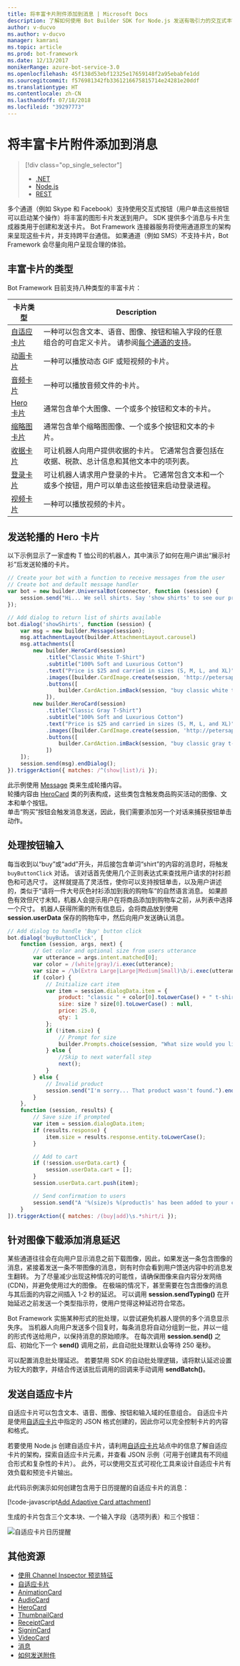 ```yaml
---
title: 将丰富卡片附件添加到消息 | Microsoft Docs
description: 了解如何使用 Bot Builder SDK for Node.js 发送有吸引力的交互式丰富卡片。
author: v-ducvo
ms.author: v-ducvo
manager: kamrani
ms.topic: article
ms.prod: bot-framework
ms.date: 12/13/2017
monikerRange: azure-bot-service-3.0
ms.openlocfilehash: 45f138d53ebf12325e17659148f2a95ebabfe1dd
ms.sourcegitcommit: f576981342fb3361216675815714e24281e20ddf
ms.translationtype: HT
ms.contentlocale: zh-CN
ms.lasthandoff: 07/18/2018
ms.locfileid: "39297773"
---
```

# <a name="add-rich-card-attachments-to-messages"></a>将丰富卡片附件添加到消息
> [!div class="op_single_selector"]
> - [.NET](../dotnet/bot-builder-dotnet-add-rich-card-attachments.md)
> - [Node.js](../nodejs/bot-builder-nodejs-send-rich-cards.md)
> - [REST](../rest-api/bot-framework-rest-connector-add-rich-cards.md)

多个通道（例如 Skype 和 Facebook）支持使用交互式按钮（用户单击这些按钮可以启动某个操作）将丰富的图形卡片发送到用户。 SDK 提供多个消息与卡片生成器类用于创建和发送卡片。 Bot Framework 连接器服务将使用通道原生的架构来呈现这些卡片，并支持跨平台通信。 如果通道（例如 SMS）不支持卡片，Bot Framework 会尽量向用户呈现合理的体验。 

## <a name="types-of-rich-cards"></a>丰富卡片的类型 
Bot Framework 目前支持八种类型的丰富卡片： 

| 卡片类型 | Description |
|------|------|
| <a href="/adaptive-cards/get-started/bots">自适应卡片</a> | 一种可以包含文本、语音、图像、按钮和输入字段的任意组合的可自定义卡片。  请参阅[每个通道的支持](/adaptive-cards/get-started/bots#channel-status)。 |
| [动画卡片][animationCard] | 一种可以播放动态 GIF 或短视频的卡片。 |
| [音频卡片][audioCard] | 一种可以播放音频文件的卡片。 |
| [Hero 卡片][heroCard] | 通常包含单个大图像、一个或多个按钮和文本的卡片。 |
| [缩略图卡片][thumbnailCard] | 通常包含单个缩略图图像、一个或多个按钮和文本的卡片。|
| [收据卡片][receiptCard] | 可让机器人向用户提供收据的卡片。 它通常包含要包括在收据、税款、总计信息和其他文本中的项列表。 |
| [登录卡片][signinCard] | 可让机器人请求用户登录的卡片。 它通常包含文本和一个或多个按钮，用户可以单击这些按钮来启动登录进程。 |
| [视频卡片][videoCard] | 一种可以播放视频的卡片。 |

## <a name="send-a-carousel-of-hero-cards"></a>发送轮播的 Hero 卡片
以下示例显示了一家虚构 T 恤公司的机器人，其中演示了如何在用户讲出“展示衬衫”后发送轮播的卡片。 

```javascript
// Create your bot with a function to receive messages from the user
// Create bot and default message handler
var bot = new builder.UniversalBot(connector, function (session) {
    session.send("Hi... We sell shirts. Say 'show shirts' to see our products.");
});

// Add dialog to return list of shirts available
bot.dialog('showShirts', function (session) {
    var msg = new builder.Message(session);
    msg.attachmentLayout(builder.AttachmentLayout.carousel)
    msg.attachments([
        new builder.HeroCard(session)
            .title("Classic White T-Shirt")
            .subtitle("100% Soft and Luxurious Cotton")
            .text("Price is $25 and carried in sizes (S, M, L, and XL)")
            .images([builder.CardImage.create(session, 'http://petersapparel.parseapp.com/img/whiteshirt.png')])
            .buttons([
                builder.CardAction.imBack(session, "buy classic white t-shirt", "Buy")
            ]),
        new builder.HeroCard(session)
            .title("Classic Gray T-Shirt")
            .subtitle("100% Soft and Luxurious Cotton")
            .text("Price is $25 and carried in sizes (S, M, L, and XL)")
            .images([builder.CardImage.create(session, 'http://petersapparel.parseapp.com/img/grayshirt.png')])
            .buttons([
                builder.CardAction.imBack(session, "buy classic gray t-shirt", "Buy")
            ])
    ]);
    session.send(msg).endDialog();
}).triggerAction({ matches: /^(show|list)/i });
```
此示例使用 [Message][Message] 类来生成轮播内容。  
轮播内容由 [HeroCard][heroCard] 类的列表构成，这些类包含触发商品购买活动的图像、文本和单个按钮。  
单击“购买”按钮会触发消息发送，因此，我们需要添加另一个对话来捕获按钮单击动作。 

## <a name="handle-button-input"></a>处理按钮输入

每当收到以“buy”或“add”开头，并后接包含单词“shirt”的内容的消息时，将触发 `buyButtonClick` 对话。 该对话首先使用几个正则表达式来查找用户请求的衬衫颜色和可选尺寸。
这样就提高了灵活性，使你可以支持按钮单击，以及用户讲述的，类似于“请将一件大号灰色衬衫添加到我的购物车”的自然语言消息。
如果颜色有效但尺寸未知，机器人会提示用户在将商品添加到购物车之前，从列表中选择一个尺寸。 机器人获得所需的所有信息后，会将商品放到使用 **session.userData** 保存的购物车中，然后向用户发送确认消息。

```javascript
// Add dialog to handle 'Buy' button click
bot.dialog('buyButtonClick', [
    function (session, args, next) {
        // Get color and optional size from users utterance
        var utterance = args.intent.matched[0];
        var color = /(white|gray)/i.exec(utterance);
        var size = /\b(Extra Large|Large|Medium|Small)\b/i.exec(utterance);
        if (color) {
            // Initialize cart item
            var item = session.dialogData.item = { 
                product: "classic " + color[0].toLowerCase() + " t-shirt",
                size: size ? size[0].toLowerCase() : null,
                price: 25.0,
                qty: 1
            };
            if (!item.size) {
                // Prompt for size
                builder.Prompts.choice(session, "What size would you like?", "Small|Medium|Large|Extra Large");
            } else {
                //Skip to next waterfall step
                next();
            }
        } else {
            // Invalid product
            session.send("I'm sorry... That product wasn't found.").endDialog();
        }   
    },
    function (session, results) {
        // Save size if prompted
        var item = session.dialogData.item;
        if (results.response) {
            item.size = results.response.entity.toLowerCase();
        }

        // Add to cart
        if (!session.userData.cart) {
            session.userData.cart = [];
        }
        session.userData.cart.push(item);

        // Send confirmation to users
        session.send("A '%(size)s %(product)s' has been added to your cart.", item).endDialog();
    }
]).triggerAction({ matches: /(buy|add)\s.*shirt/i });
```

<!-- 

> [!NOTE]
> When sending a message that contains images, keep in mind that some channels download images before displaying a message to the user.   
> As a result, a message containing an image followed immediately by a message without images may sometimes be flipped in the user's feed.
> For information on how to avoid messages being sent out of order, see [Message ordering][MessageOrder].  

-->
## <a name="add-a-message-delay-for-image-downloads"></a>针对图像下载添加消息延迟
某些通道往往会在向用户显示消息之前下载图像，因此，如果发送一条包含图像的消息，紧接着发送一条不带图像的消息，则有时你会看到用户馈送内容中的消息发生翻转。 为了尽量减少出现这种情况的可能性，请确保图像来自内容分发网络 (CDN)，并避免使用过大的图像。 在极端的情况下，甚至需要在包含图像的消息与其后面的内容之间插入 1-2 秒的延迟。 可以调用 **session.sendTyping()** 在开始延迟之前发送一个类型指示符，使用户觉得这种延迟符合常态。 

<!-- 
To learn more about sending a typing indicator, see [How to send a typing indicator](bot-builder-nodejs-send-typing-indicator.md).
-->

Bot Framework 实施某种形式的批处理，以尝试避免机器人提供的多个消息显示失序。 <!-- Unfortunately, not all channels can guarantee this. -->当机器人向用户发送多个回复时，每条消息将自动分组到一批，并以一组的形式传送给用户，以保持消息的原始顺序。 在每次调用 **session.send()** 之后、初始化下一个 **send()** 调用之前，此自动批处理默认会等待 250 毫秒。

可以配置消息批处理延迟。 若要禁用 SDK 的自动批处理逻辑，请将默认延迟设置为较大的数字，并结合传送该批后调用的回调来手动调用 **sendBatch()**。

## <a name="send-an-adaptive-card"></a>发送自适应卡片

自适应卡片可以包含文本、语音、图像、按钮和输入域的任意组合。 自适应卡片是使用<a href="http://adaptivecards.io" target="_blank">自适应卡片</a>中指定的 JSON 格式创建的，因此你可以完全控制卡片的内容和格式。 

若要使用 Node.js 创建自适应卡片，请利用<a href="http://adaptivecards.io" target="_blank">自适应卡片</a>站点中的信息了解自适应卡片的架构，探索自适应卡片元素，并查看 JSON 示例（可用于创建具有不同组合形式和复杂性的卡片）。 此外，可以使用交互式可视化工具来设计自适应卡片有效负载和预览卡片输出。

此代码示例演示如何创建包含用于日历提醒的自适应卡片的消息： 

[!code-javascript[Add Adaptive Card attachment](../includes/code/node-send-card-buttons.js#addAdaptiveCardAttachment)]

生成的卡片包含三个文本块、一个输入字段（选项列表）和三个按钮：

![自适应卡片日历提醒](../media/adaptive-card-reminder.png)

## <a name="additional-resources"></a>其他资源

* [使用 Channel Inspector 预览特征][inspector]
* <a href="http://adaptivecards.io" target="_blank">自适应卡片</a>
* [AnimationCard][animationCard]
* [AudioCard][audioCard]
* [HeroCard][heroCard]
* [ThumbnailCard][thumbnailCard]
* [ReceiptCard][receiptCard]
* [SigninCard][signinCard]
* [VideoCard][videoCard]
* [消息][Message]
* [如何发送附件](bot-builder-nodejs-send-receive-attachments.md)

[MessageOrder]: bot-builder-nodejs-manage-conversation-flow.md#message-ordering
[Message]: https://docs.botframework.com/en-us/node/builder/chat-reference/classes/_botbuilder_d_.message
[IMessage]: http://docs.botframework.com/en-us/node/builder/chat-reference/interfaces/_botbuilder_d_.imessage

[animationCard]: https://docs.botframework.com/en-us/node/builder/chat-reference/classes/_botbuilder_d_.animationcard.html 

[audioCard]: https://docs.botframework.com/en-us/node/builder/chat-reference/classes/_botbuilder_d_.audiocard.html 

[heroCard]: https://docs.botframework.com/en-us/node/builder/chat-reference/classes/_botbuilder_d_.herocard.html

[thumbnailCard]: https://docs.botframework.com/en-us/node/builder/chat-reference/classes/_botbuilder_d_.thumbnailcard.html 

[receiptCard]: https://docs.botframework.com/en-us/node/builder/chat-reference/classes/_botbuilder_d_.receiptcard.html 

[signinCard]: https://docs.botframework.com/en-us/node/builder/chat-reference/classes/_botbuilder_d_.signincard.html 

[videoCard]: https://docs.botframework.com/en-us/node/builder/chat-reference/classes/_botbuilder_d_.videocard.html

[inspector]: ../bot-service-channel-inspector.md
